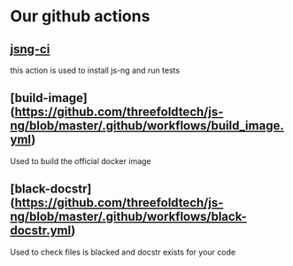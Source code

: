 # Our github actions
## [jsng-ci](https://github.com/threefoldtech/js-ng/blob/master/.github/workflows/jsng-ci.yml)
this action is used to install js-ng and run tests


## [build-image] (https://github.com/threefoldtech/js-ng/blob/master/.github/workflows/build_image.yml)
Used to build the official docker image

## [black-docstr] (https://github.com/threefoldtech/js-ng/blob/master/.github/workflows/black-docstr.yml)
Used to check files is blacked and docstr exists for your code